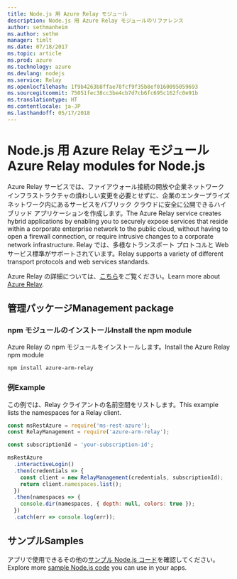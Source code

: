 ```yaml
---
title: Node.js 用 Azure Relay モジュール
description: Node.js 用 Azure Relay モジュールのリファレンス
author: sethmanheim
ms.author: sethm
manager: timlt
ms.date: 07/18/2017
ms.topic: article
ms.prod: azure
ms.technology: azure
ms.devlang: nodejs
ms.service: Relay
ms.openlocfilehash: 1f9b4263b8ffae78fcf9f35b8ef0160095059693
ms.sourcegitcommit: 75051fec38cc3be4cb7d7cb6fc695c162fc0e91b
ms.translationtype: HT
ms.contentlocale: ja-JP
ms.lasthandoff: 05/17/2018
---
```

# <a name="azure-relay-modules-for-nodejs"></a><span data-ttu-id="8b7aa-103">Node.js 用 Azure Relay モジュール</span><span class="sxs-lookup"><span data-stu-id="8b7aa-103">Azure Relay modules for Node.js</span></span>

<span data-ttu-id="8b7aa-104">Azure Relay サービスでは、ファイアウォール接続の開放や企業ネットワーク インフラストラクチャの煩わしい変更を必要とせずに、企業のエンタープライズ ネットワーク内にあるサービスをパブリック クラウドに安全に公開できるハイブリッド アプリケーションを作成します。</span><span class="sxs-lookup"><span data-stu-id="8b7aa-104">The Azure Relay service creates hybrid applications by enabling you to securely expose services that reside within a corporate enterprise network to the public cloud, without having to open a firewall connection, or require intrusive changes to a corporate network infrastructure.</span></span> <span data-ttu-id="8b7aa-105">Relay では、多様なトランスポート プロトコルと Web サービス標準がサポートされています。</span><span class="sxs-lookup"><span data-stu-id="8b7aa-105">Relay supports a variety of different transport protocols and web services standards.</span></span>

<span data-ttu-id="8b7aa-106">Azure Relay の詳細については、[こちら](https://docs.microsoft.com/azure/service-bus-relay/relay-what-is-it)をご覧ください。</span><span class="sxs-lookup"><span data-stu-id="8b7aa-106">Learn more about [Azure Relay](https://docs.microsoft.com/azure/service-bus-relay/relay-what-is-it).</span></span>

## <a name="management-package"></a><span data-ttu-id="8b7aa-107">管理パッケージ</span><span class="sxs-lookup"><span data-stu-id="8b7aa-107">Management package</span></span>

### <a name="install-the-npm-module"></a><span data-ttu-id="8b7aa-108">npm モジュールのインストール</span><span class="sxs-lookup"><span data-stu-id="8b7aa-108">Install the npm module</span></span>

<span data-ttu-id="8b7aa-109">Azure Relay の npm モジュールをインストールします。</span><span class="sxs-lookup"><span data-stu-id="8b7aa-109">Install the Azure Relay npm module</span></span>

```bash
npm install azure-arm-relay
```

### <a name="example"></a><span data-ttu-id="8b7aa-110">例</span><span class="sxs-lookup"><span data-stu-id="8b7aa-110">Example</span></span>

<span data-ttu-id="8b7aa-111">この例では、Relay クライアントの名前空間をリストします。</span><span class="sxs-lookup"><span data-stu-id="8b7aa-111">This example lists the namespaces for a Relay client.</span></span>

```javascript
const msRestAzure = require('ms-rest-azure');
const RelayManagement = require('azure-arm-relay');

const subscriptionId = 'your-subscription-id';

msRestAzure
  .interactiveLogin()
  .then(credentials => {
    const client = new RelayManagement(credentials, subscriptionId);
    return client.namespaces.list();
  })
  .then(namespaces => {
    console.dir(namespaces, { depth: null, colors: true });
  })
  .catch(err => console.log(err));
```

## <a name="samples"></a><span data-ttu-id="8b7aa-112">サンプル</span><span class="sxs-lookup"><span data-stu-id="8b7aa-112">Samples</span></span>

<span data-ttu-id="8b7aa-113">アプリで使用できるその他の[サンプル Node.js コード](https://azure.microsoft.com/resources/samples/?platform=nodejs)を確認してください。</span><span class="sxs-lookup"><span data-stu-id="8b7aa-113">Explore more [sample Node.js code](https://azure.microsoft.com/resources/samples/?platform=nodejs) you can use in your apps.</span></span>
